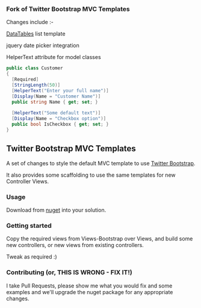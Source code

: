 ### Fork of Twitter Bootstrap MVC Templates

Changes include :-

[DataTables](http://datatables.net) list template

jquery date picker integration

HelperText attribute for model classes

```csharp
public class Customer
{
  [Required]
  [StringLength(50)]
  [HelperText("Enter your full name")]
  [Display(Name = "Customer Name")]
  public string Name { get; set; }
  
  [HelperText("Some default text")]
  [Display(Name = "Checkbox option")]
  public bool IsCheckbox { get; set; }
}
```

## Twitter Bootstrap MVC Templates

A set of changes to style the default MVC template to use [Twitter Bootstrap](http://twitter.github.com/bootstrap/).

It also provides some scaffolding to use the same templates for new Controller Views.

### Usage

Download from [nuget](http://nuget.org/packages/MahApps.Twitter.Bootstrap) into your solution.

### Getting started

Copy the required views from Views-Bootstrap over Views, and build some new controllers, or new views from existing controllers.

Tweak as required :)

### Contributing (or, THIS IS WRONG - FIX IT!)

I take Pull Requests, please show me what you would fix and some examples and we'll upgrade the nuget package for any appropriate changes.